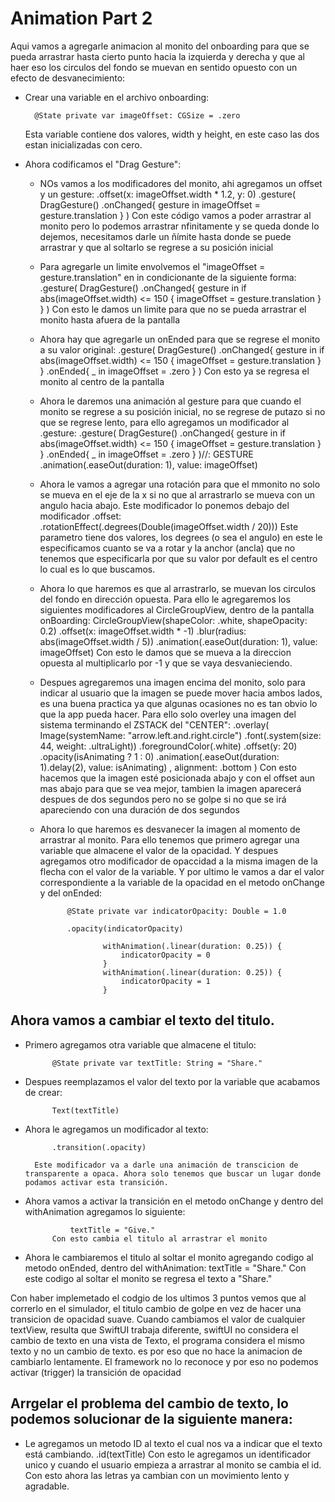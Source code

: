 #  Animation Part 2

Aqui vamos a agregarle animacion al monito del onboarding para que se pueda arrastrar hasta cierto punto hacia la izquierda y derecha  y que al haer eso los circulos del fondo se muevan en sentido opuesto con un efecto de desvanecimiento:
- Crear una variable en el archivo onboarding:

        @State private var imageOffset: CGSize = .zero
    Esta variable contiene dos valores, width y height, en este caso las dos estan inicializadas con cero.

- Ahora codificamos el "Drag Gesture":
    - NOs vamos a los modificadores del monito, ahi agregamos un offset y un gesture:
                        .offset(x: imageOffset.width * 1.2, y: 0)
                        .gesture(
                        DragGesture()
                            .onChanged{ gesture in
                                imageOffset = gesture.translation
                            }
                        )
            Con este código vamos a poder arrastrar al monito pero lo podemos arrastrar nfinitamente y se queda donde lo dejemos, necesitamos darle un ñímite hasta donde se puede arrastrar y que al soltarlo se regrese a su posición inicial
            
    - Para agregarle un limite envolvemos el "imageOffset = gesture.translation" en in condicionante de la siguiente forma:
                        .gesture(
                        DragGesture()
                            .onChanged{ gesture in
                                if abs(imageOffset.width) <= 150 {
                                    imageOffset = gesture.translation
                                }
                            }
                        )
                Con esto le damos un limite para que no se pueda arrastrar el monito hasta afuera de la pantalla
    - Ahora hay que agregarle un onEnded para que se regrese el monito a su valor original:
                        .gesture(
                        DragGesture()
                            .onChanged{ gesture in
                                if abs(imageOffset.width) <= 150 {
                                    imageOffset = gesture.translation
                                }
                            }
                            .onEnded{ _ in
                                imageOffset = .zero
                            }
                        )
                Con esto ya se regresa el monito al centro de la pantalla
    
    - Ahora le daremos una animación al gesture para que cuando el monito se regrese a su posición inicial, no se regrese de putazo si no que se regrese lento, para ello agregamos un modificador al .gesture:
                        .gesture(
                        DragGesture()
                            .onChanged{ gesture in
                                if abs(imageOffset.width) <= 150 {
                                    imageOffset = gesture.translation
                                }
                            }
                            .onEnded{ _ in
                                imageOffset = .zero
                            }
                        )//: GESTURE
                        .animation(.easeOut(duration: 1), value: imageOffset)
                
    - Ahora le vamos a agregar una rotación para que el mmonito no solo se mueva en el eje de la x si no que al arrastrarlo se mueva con un angulo hacia abajo. Este modificador lo ponemos debajo del modificador .offset:
                        .rotationEffect(.degrees(Double(imageOffset.width / 20)))
                    Este parametro tiene dos valores, los degrees (o sea el angulo) en este le especificamos cuanto se va a rotar y la anchor (ancla) que no tenemos que especificarla por que su valor por default es el centro lo cual es lo que buscamos.
    
    - Ahora lo que haremos es que al arrastrarlo, se muevan los circulos del fondo en dirección opuesta. Para ello le agregaremos los siguientes modificadores al CircleGroupView, dentro de la pantalla onBoarding:
                        CircleGroupView(shapeColor: .white, shapeOpacity: 0.2)
                        .offset(x: imageOffset.width * -1)
                        .blur(radius: abs(imageOffset.width / 5))
                        .animation(.easeOut(duration: 1), value: imageOffset)
                Con esto le damos que se mueva a la direccion opuesta al multiplicarlo por -1 y que se vaya desvanieciendo.
                
    - Despues agregaremos una imagen encima del monito, solo para indicar al usuario que la imagen se puede mover hacia ambos lados, es una buena practica ya que algunas ocasiones no es tan obvio lo que la app pueda hacer. Para ello solo overley una imagen del sistema terminando el ZSTACK del "CENTER":
                .overlay(
                    Image(systemName: "arrow.left.and.right.circle")
                        .font(.system(size: 44, weight: .ultraLight))
                        .foregroundColor(.white)
                        .offset(y: 20)
                        .opacity(isAnimating ? 1 : 0)
                        .animation(.easeOut(duration: 1).delay(2), value: isAnimating)
                    , alignment: .bottom
                )
            Con esto hacemos que la imagen esté posicionada abajo y con el offset aun mas abajo para que se vea mejor, tambien la imagen aparecerá despues de dos segundos pero no se golpe si no que se irá apareciendo con una duración de dos segundos
            
    - Ahora lo que haremos es desvanecer la imagen al momento de arrastrar al monito. Para ello tenemos que primero agregar una variable que almacene el valor de la opacidad. Y despues agregamos otro modificador de opaccidad a la misma imagen de la flecha con el valor de la variable. Y por ultimo le vamos a dar el valor correspondiente a la variable de la opacidad en el metodo onChange y del onEnded:
    
                @State private var indicatorOpacity: Double = 1.0
            
                .opacity(indicatorOpacity)
                
                        withAnimation(.linear(duration: 0.25)) {
                            indicatorOpacity = 0
                        }
                        withAnimation(.linear(duration: 0.25)) {
                            indicatorOpacity = 1
                        }
                        
## Ahora vamos a cambiar el texto del titulo.

- Primero agregamos otra variable que almacene el titulo:

            @State private var textTitle: String = "Share."
            
- Despues reemplazamos el valor del texto por la variable que acabamos de crear:

            Text(textTitle)
            
- Ahora le agregamos un modificador al texto:

            .transition(.opacity)

        Este modificador va a darle una animación de transcicion de transparente a opaca. Ahora solo tenemos que buscar un lugar donde podamos activar esta transición.
        
- Ahora vamos a activar la transición en el metodo onChange y dentro del withAnimation agregamos lo siguiente:

                textTitle = "Give."
            Con esto cambia el titulo al arrastrar el monito
            
- Ahora le cambiaremos el titulo al soltar el monito agregando codigo al metodo onEnded, dentro del withAnimation:
                    textTitle = "Share."
                Con este codigo al soltar el monito se regresa el texto a "Share."
                
Con haber implemetado el codgio de los ultimos 3 puntos vemos que al correrlo en el simulador, el titulo cambio de golpe en vez de hacer una transicion de opacidad suave.
Cuando cambiamos el valor de cualquier textView, resulta que SwiftUI trabaja diferente, swiftUI no considera el cambio de texto en una vista de Texto, el programa considera el mismo texto y no un cambio de texto. es por eso que no hace la animacion de cambiarlo lentamente. El framework no lo reconoce y por eso no podemos activar (trigger) la transición de opacidad 

## Arrgelar el problema del cambio de texto, lo podemos solucionar de la siguiente manera:

- Le agregamos un metodo ID al texto el cual nos va a indicar que el texto está cambiando. 
                        .id(textTitle)
                Con esto le agregamos un identificador unico y cuando el usuario empieza a arrastrar al monito se cambia el id.
                Con esto ahora las letras ya cambian con un movimiento lento y agradable.


            
            
    
    
    


